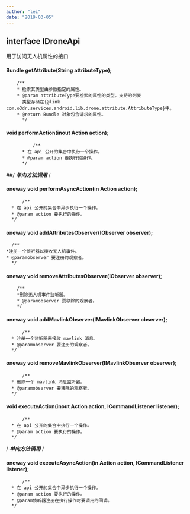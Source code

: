 ```yaml
---
author: "lei"
date: "2019-03-05"
---
```




## interface IDroneApi 
用于访问无人机属性的接口
#### Bundle getAttribute(String attributeType);
        /**
        * 检索其类型由参数指定的属性。
        * @param attributeType要检索的属性的类型。支持的列表
          类型存储在{@link com.o3dr.services.android.lib.drone.attribute.AttributeType}中。
        * @return Bundle 对象包含请求的属性。
          */

#### void performAction(inout Action action);
              /**
          * 在 api 公开的集合中执行一个操作。
          * @param action 要执行的操作。
          */
  ##/ ***单向方法调用*** /

#### oneway void performAsyncAction(in Action action);
          /**
      * 在 api 公开的集合中异步执行一个操作。
      * @param action 要执行的操作。
      */

#### oneway void addAttributesObserver(IObserver observer);
      /**
    *注册一个侦听器以接收无人机事件。
    * @paramobserver 要注册的观察者。
      */

#### oneway void removeAttributesObserver(IObserver observer);
        
        /**
        *删除无人机事件监听器。
        * @paramobserver 要移除的观察者。
        */

#### oneway void addMavlinkObserver(IMavlinkObserver observer);
          /**
      * 注册一个监听器来接收 mavlink 消息。
      * @paramobserver 要注册的观察者。
      */

#### oneway void removeMavlinkObserver(IMavlinkObserver observer);
          /**
      * 删除一个 mavlink 消息监听器。
      * @paramobserver 要移除的观察者。
      */

#### void executeAction(inout Action action, ICommandListener listener);
          /**
      * 在 api 公开的集合中执行一个操作。
      * @param action 要执行的操作。
      */
/ ***单向方法调用*** /


#### oneway void executeAsyncAction(in Action action, ICommandListener listener);
          /**
      * 在 api 公开的集合中异步执行一个操作。
      * @param action 要执行的操作。
      * @param侦听器注册在执行操作时要调用的回调。
      */